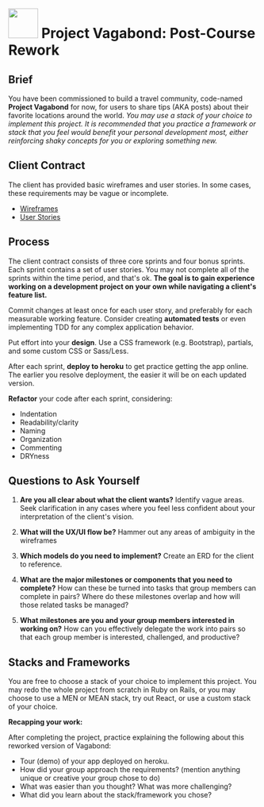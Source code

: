 # <img src="https://cloud.githubusercontent.com/assets/7833470/10899314/63829980-8188-11e5-8cdd-4ded5bcb6e36.png" height="60"> Project Vagabond: Post-Course Rework

## Brief

You have been commissioned to build a travel community, code-named **Project Vagabond** for now, for users to share tips (AKA posts) about their favorite locations around the world. _You may use a stack of your choice to implement this project. It is recommended that you practice a framework or stack that you feel would benefit your personal development most, either reinforcing shaky concepts for you or exploring something new._

## Client Contract

The client has provided basic wireframes and user stories. In some cases, these requirements may be vague or incomplete.

* [Wireframes](./wireframes.png)
* [User Stories](./user-stories.md)

## Process

The client contract consists of three core sprints and four bonus sprints. Each sprint contains a set of user stories. You may not complete all of the sprints within the time period, and that's ok. **The goal is to gain experience working on a development project on your own while navigating a client's feature list.**

Commit changes at least once for each user story, and preferably for each measurable working feature. Consider creating **automated tests** or even implementing TDD for any complex application behavior.

Put effort into your **design**. Use a CSS framework (e.g. Bootstrap), partials, and some custom CSS or Sass/Less.

After each sprint, **deploy to heroku** to get practice getting the app online. The earlier you resolve deployment, the easier it will be on each updated version.

**Refactor** your code after each sprint, considering:

* Indentation
* Readability/clarity
* Naming
* Organization
* Commenting
* DRYness

## Questions to Ask Yourself

1. **Are you all clear about what the client wants?** Identify vague areas. Seek clarification in any cases where you feel less confident about your interpretation of the client's vision.

2. **What will the UX/UI flow be?** Hammer out any areas of ambiguity in the wireframes

3. **Which models do you need to implement?** Create an ERD for the client to reference.

4. **What are the major milestones or components that you need to complete?** How can these be turned into tasks that group members can complete in pairs? Where do these milestones overlap and how will those related tasks be managed?

5. **What milestones are you and your group members interested in working on?** How can you effectively delegate the work into pairs so that each group member is interested, challenged, and productive?

## Stacks and Frameworks

You are free to choose a stack of your choice to implement this project. You may redo the whole project from scratch in Ruby on Rails, or you may choose to use a MEN or MEAN stack, try out React, or use a custom stack of your choice.

**Recapping your work:**

After completing the project, practice explaining the following about this reworked version of Vagabond:

* Tour (demo) of your app deployed on heroku.
* How did your group approach the requirements? (mention anything unique or creative your group chose to do)
* What was easier than you thought? What was more challenging?
* What did you learn about the stack/framework you chose?
